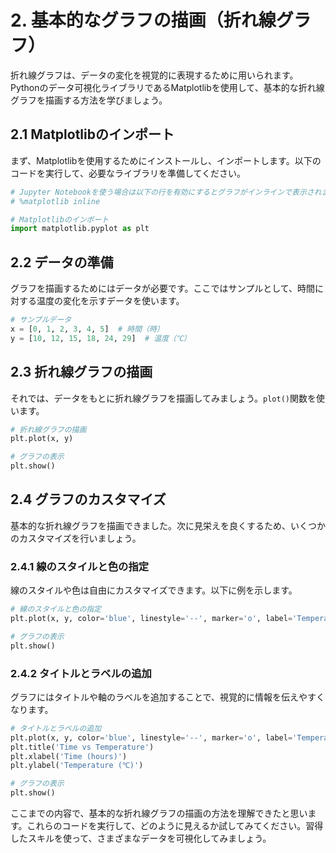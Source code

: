 # 2. 基本的なグラフの描画（折れ線グラフ）

折れ線グラフは、データの変化を視覚的に表現するために用いられます。Pythonのデータ可視化ライブラリであるMatplotlibを使用して、基本的な折れ線グラフを描画する方法を学びましょう。

## 2.1 Matplotlibのインポート

まず、Matplotlibを使用するためにインストールし、インポートします。以下のコードを実行して、必要なライブラリを準備してください。

```python
# Jupyter Notebookを使う場合は以下の行を有効にするとグラフがインラインで表示されます
# %matplotlib inline

# Matplotlibのインポート
import matplotlib.pyplot as plt
```

## 2.2 データの準備

グラフを描画するためにはデータが必要です。ここではサンプルとして、時間に対する温度の変化を示すデータを使います。

```python
# サンプルデータ
x = [0, 1, 2, 3, 4, 5]  # 時間（時）
y = [10, 12, 15, 18, 24, 29]  # 温度（℃）
```

## 2.3 折れ線グラフの描画

それでは、データをもとに折れ線グラフを描画してみましょう。`plot()`関数を使います。

```python
# 折れ線グラフの描画
plt.plot(x, y)

# グラフの表示
plt.show()
```

## 2.4 グラフのカスタマイズ

基本的な折れ線グラフを描画できました。次に見栄えを良くするため、いくつかのカスタマイズを行いましょう。

### 2.4.1 線のスタイルと色の指定

線のスタイルや色は自由にカスタマイズできます。以下に例を示します。

```python
# 線のスタイルと色の指定
plt.plot(x, y, color='blue', linestyle='--', marker='o', label='Temperature')

# グラフの表示
plt.show()
```

### 2.4.2 タイトルとラベルの追加

グラフにはタイトルや軸のラベルを追加することで、視覚的に情報を伝えやすくなります。

```python
# タイトルとラベルの追加
plt.plot(x, y, color='blue', linestyle='--', marker='o', label='Temperature')
plt.title('Time vs Temperature')
plt.xlabel('Time (hours)')
plt.ylabel('Temperature (℃)')

# グラフの表示
plt.show()
```

ここまでの内容で、基本的な折れ線グラフの描画の方法を理解できたと思います。これらのコードを実行して、どのように見えるか試してみてください。習得したスキルを使って、さまざまなデータを可視化してみましょう。
